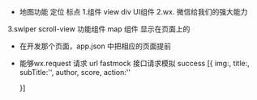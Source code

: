 - 地图功能 定位 标点
1.组件
  view div UI组件
2.wx.  微信给我们的强大能力

3.swiper scroll-view 功能组件
  map  组件  显示在页面上的

- 在开发那个页面，app.json 中把相应的页面提前
- 能够wx.request 请求 url  fastmock 接口请求模拟
  success
  [{
    img:,
    title:,
    subTitle:'',
    author,
    score,
    action:''

  }]
